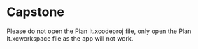 # Capstone
Please do not open the Plan It.xcodeproj file, only open the Plan It.xcworkspace file as the app will not work.
